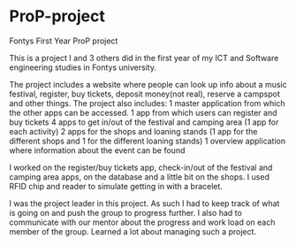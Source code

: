 # ProP-project
Fontys First Year ProP project

This is a project I and 3 others did in the first year of my ICT and Software engineering studies in Fontys university. 

The project includes a website where people can look up info about a music festival, register, buy tickets, deposit money(not real),
reserve a campspot and other things.
The project also includes:
1 master application from which the other apps can be accessed.
1 app from which users can register and buy tickets
4 apps to get in/out of the festival and camping area (1 app for each activity)
2 apps for the shops and loaning stands (1 app for the different shops and 1 for the different loaning stands)
1 overview application where information about the event can be found

I worked on the register/buy tickets app, check-in/out of the festival and camping area apps, on the database and a little bit on the shops. I used RFID chip and reader to simulate getting in with a bracelet.

I was the project leader in this project. As such I had to keep track of what is going on and push the group to progress further. I also had to communicate with our mentor about the progress and work load on each member of the group. Learned a lot about managing such a project.
